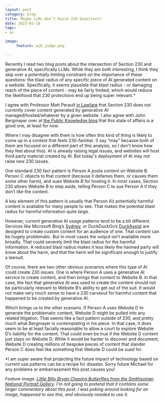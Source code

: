 ```yaml
---
layout: post
category: blog
title: Maybe LLMs Won’t Raise 230 Questions? 
date: 2023-03-10
tags:
- ai

image:
     feature: wjb_judge.png

---
```


Recently I read two blog posts about the intersection of Section 230 and generative AI, specifically LLMs.  While they are both interesting, I think they skip over a potentially limiting constraint on the importance of these questions: the blast radius of any specific piece of AI generated content on a website.  Specifically, it seems plausible that blast radius - or damaging reach of the piece of content - may be fairly limited, which would reduce the likelihood that 230 protections end up being super relevant.*

I agree with Professor Matt Perault [in Lawfare](https://www.lawfareblog.com/section-230-wont-protect-chatgpt) that Section 230 does not currently cover content generated by generative AI managed/hosted/whatever by a given website.  I also agree with John Bergmayer over at [the Public Knowledge blog](https://publicknowledge.org/sorry-sydney/) that this state of affairs is a good one, at least for now.

Where I may disagree with them is how often this kind of thing is likely to come up in a context that feels 230-familiar.  (I say “may” because both of them are focused on a different part of this analysis, so I don't know how they feel about this).  AI is already raising legal issues, and websites will host third party material created by AI.  But today's deployment of AI may not raise new 230 issues.

One standard 230 fact pattern is Person A posts content on Website B.  Person C objects to that content (because it defames them, or causes them some other harm), and sues Website B for hosting it.  In most cases, Section 230 allows Website B to step aside, telling Person C to sue Person A if they don’t like the content.

A key element of this pattern is usually that Person A’s potentially harmful content is available for many people to see.  That makes the potential blast radius for harmful information quite large.

However, current generative AI usage patterns tend to be a bit different.  Services like Microsoft Bing’s [Sydney](https://www.washingtonpost.com/technology/2023/02/16/microsoft-bing-ai-chatbot-sydney/), or DuckDuckGo’s [DuckAssist](https://arstechnica.com/information-technology/2023/03/wikipedia-ai-truth-duckduckgo-hopes-so-with-new-answerbot/) are designed to create custom content for an audience of one.  That content can be hugely problematic.  But in most cases the output isn’t available more broadly. That could severely limit the blast radius for the harmful information.  A reduced blast radius makes it less likely the harmed party will know about the harm, and that the harm will be significant enough to justify a lawsuit.  

Of course, there are two other obvious scenarios where this type of AI could create 230 issues. One is where Person A uses a generative AI service to create content, and then brings that content to Website B.  In that case, the fact that generative AI was used to create the content should not be particularly relevant to Website B’s ability to get out of the suit. It would not make very much sense to have a 230 carveout for harmful content that happened to be created by generative AI.

Which brings us to the other scenario.  If Person A uses Website D to generate the problematic content, Website D might be pulled into any related litigation.  That seems like a fact pattern outside of 230, and pretty much what Bergmayer is contemplating in his piece.  In that case, it does seem to be at least facially reasonable to allow a court to explore Website D’s liability for the content.  That could even be true if the Website D content just stays on Website D.  While it would be harder to discover and document, Website D creating millions of bespoke pieces of content that slander Person C does feel like something that Website D could be sued for.


*I am super aware that projecting the future impact of technology based on current use patterns can be a recipe for disaster. Sorry future Michael for any problems or embarrassment this post causes you!


*Feature image: [Little Billy Bryan Chasing Butterflies from the Smithsonian National Portrait Gallery](https://www.si.edu/object/little-billy-bryan-chasing-butterflies:npg_S_NPG.77.6).  I'm not going to pretend that it contains some larger commentary about this post. I was poking around looking for an image, happened to see this, and obviously needed to use it.*
